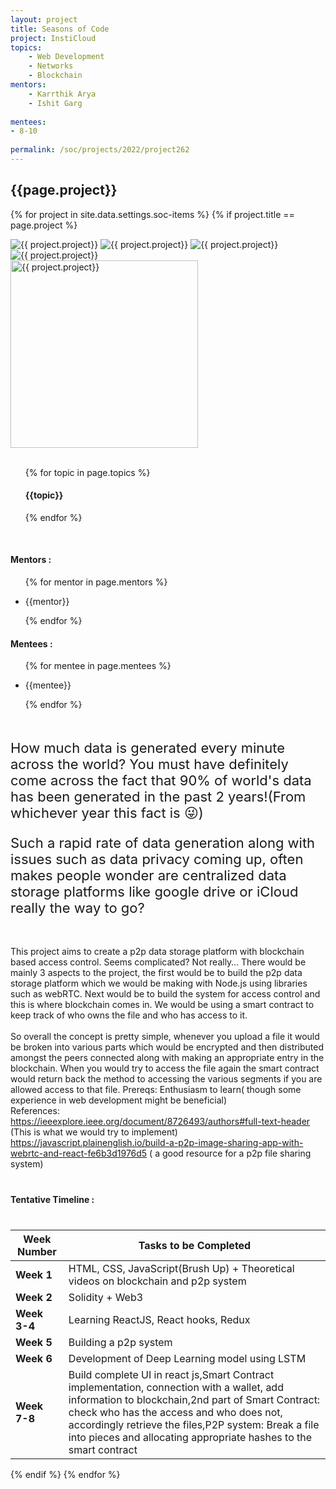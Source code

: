 ```yaml
---
layout: project
title: Seasons of Code
project: InstiCloud
topics:
    - Web Development
    - Networks
    - Blockchain
mentors:
    - Karrthik Arya
    - Ishit Garg
    
mentees:
- 8-10
    
permalink: /soc/projects/2022/project262
---
```


<h2 class="display1 m-3 p-3 text-center project-title">{{page.project}}</h2>

{% for project in site.data.settings.soc-items %}
{% if project.title == page.project %}
<div class ="img-soc d-block"> 
    <img src="{{ site.baseurl }}/{{ project.image }}" alt="{{ project.project}}" class="image-1">
    <img src="{{ site.baseurl }}/{{ project.image }}" alt="{{ project.project}}" class="image-2">
    <img src="{{ site.baseurl }}/{{ project.image }}" alt="{{ project.project}}" class="image-3">
    <img src="{{ site.baseurl }}/{{ project.image }}" alt="{{ project.project}}" class="image-4">
</div>
<div class = "mobile-img-soc">
  <img src="{{ site.baseurl }}/{{ project.image }}"  width = "300" height="300" alt="{{ project.project}}" class="border rounded">
  </div>
<div>
    <br>
    <ul>
        {% for topic in page.topics %}
        <li style = "display: inline"><h4 class="text-primary text-center">{{topic}}</h4></li>
        {% endfor %}
    </ul>
    <br>
    <h4 class="display3  ">Mentors :</h4> 
    <ul>
        {% for mentor in page.mentors %}
        <li><p class="lead">{{mentor}}</p></li>
        {% endfor %}
    </ul>
    <h4 class="display3  ">Mentees :</h4> 
    <ul>
        {% for mentee in page.mentees %}
        <li><p class="lead">{{mentee}}</p></li>
        {% endfor %}
    </ul>
</div>
<div>
    <p class="display3 project-desc" style = "font-size:22px;" >
        <br>
        How much data is generated every minute across the world? You must have definitely come across the fact that 90% of world's data has been generated in the past 2 years!(From whichever year this fact is 😜) 
        </p>
<p class="display3" style = "font-size:22px;" >
Such a rapid rate of data generation along with issues such as data privacy coming up, often makes people wonder are centralized data storage platforms like google drive or iCloud really the way to go?<br><br>

This project aims to create a p2p data storage platform with blockchain based access control. Seems complicated? Not really…
There would be mainly 3 aspects to the project, the first would be to build the p2p data storage platform which we would be making with Node.js  using libraries such as webRTC. Next would be to build the system for access control and this is where blockchain comes in. We would be using a smart contract to keep track of who owns the file and who has access to it. <br><br>
So overall the concept is pretty simple, whenever you upload a file it would be broken into various parts which would be encrypted and then distributed amongst the peers connected along with making an appropriate entry in the blockchain. When you would try to access the file again the smart contract would return back the method to accessing the various segments if you are allowed access to that file. 
Prereqs: Enthusiasm to learn( though some experience in web development might be beneficial)<br>
References:<br>
<a href='https://ieeexplore.ieee.org/document/8726493/authors#full-text-header'>https://ieeexplore.ieee.org/document/8726493/authors#full-text-header</a> (This is what we would try to implement)<br>
<a href='https://javascript.plainenglish.io/build-a-p2p-image-sharing-app-with-webrtc-and-react-fe6b3d1976d5'>https://javascript.plainenglish.io/build-a-p2p-image-sharing-app-with-webrtc-and-react-fe6b3d1976d5</a> ( a good resource for a p2p file sharing system) <br>
</p>
</div>
<div class ="d-flex">
<div>
    <h4 class="display3" style="margin:40px 0px 40px 0px;">Tentative Timeline :</h4>
    <table class = "table table-striped">
  <thead>
    <tr>
      <th>Week Number</th>
      <th>Tasks to be Completed</th>
    </tr>
  </thead>
  <tbody>
    <tr>
      <td><strong>Week 1</strong></td>
      <td>HTML, CSS, JavaScript(Brush Up) + Theoretical videos on blockchain and p2p system</td>
    </tr>
    <tr>
      <td><strong>Week 2 </strong></td>
      <td>Solidity + Web3 </td>
    </tr>
    <tr>
      <td><strong>Week 3-4  </strong></td>
      <td>Learning ReactJS, React hooks, Redux</td>
    </tr>
    <tr>
      <td><strong>Week 5 </strong></td>
      <td> Building a p2p system</td>
    </tr>
    <tr>
      <td><strong>Week 6 </strong></td>
      <td> Development of Deep Learning model using LSTM </td>
    </tr>
    <tr>
      <td><strong>Week 7-8 </strong></td>
      <td>Build complete UI in react js,Smart Contract implementation, connection with a wallet, add information to blockchain,2nd part of Smart Contract: check who has the access and who does not, accordingly retrieve the files,P2P system: Break a file into pieces and allocating appropriate hashes to the smart contract
</td>
    </tr>
    </tbody>
    </table>
</div>
</div>
{% endif %}
{% endfor %}
